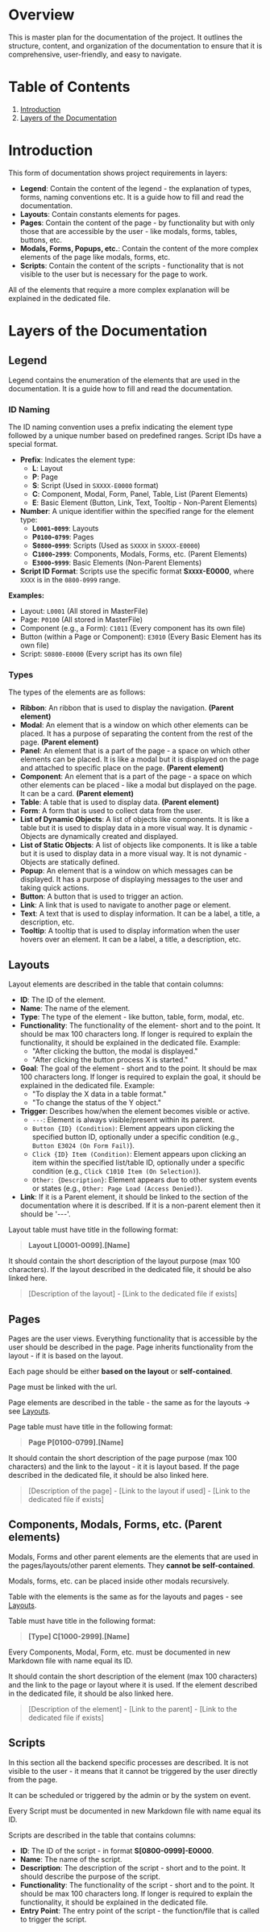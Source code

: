 # Overview
This is master plan for the documentation of the project. It outlines the structure, content, and organization of the documentation to ensure that it is comprehensive, user-friendly, and easy to navigate.

# Table of Contents
1. [Introduction](#introduction)
2. [Layers of the Documentation](#layers-of-the-documentation)


# Introduction
This form of documentation shows project requirements in layers:
- **Legend**: Contain the content of the legend - the explanation of types, forms, naming conventions etc. It is a guide how to fill and read the documentation.
- **Layouts**: Contain constants elements for pages.
- **Pages**: Contain the content of the page - by functionality but with only those that are accessible by the user - like modals, forms, tables, buttons, etc.
- **Modals, Forms, Popups, etc.**: Contain the content of the more complex elements of the page like modals, forms, etc.
- **Scripts**: Contain the content of the scripts - functionality that is not visible to the user but is necessary for the page to work.

All of the elements that require a more complex explanation will be explained in the dedicated file.

# Layers of the Documentation
## Legend
Legend contains the enumeration of the elements that are used in the documentation. It is a guide how to fill and read the documentation.

### ID Naming
The ID naming convention uses a prefix indicating the element type followed by a unique number based on predefined ranges. Script IDs have a special format.

- **Prefix**: Indicates the element type:
    - **L**: Layout
    - **P**: Page
    - **S**: Script (Used in `SXXXX-E0000` format)
    - **C**: Component, Modal, Form, Panel, Table, List (Parent Elements)
    - **E**: Basic Element (Button, Link, Text, Tooltip - Non-Parent Elements)
- **Number**: A unique identifier within the specified range for the element type:
    - **L`0001`-`0099`**: Layouts
    - **P`0100`-`0799`**: Pages
    - **S`0800`-`0999`**: Scripts (Used as `SXXXX` in `SXXXX-E0000`)
    - **C`1000`-`2999`**: Components, Modals, Forms, etc. (Parent Elements)
    - **E`3000`-`9999`**: Basic Elements (Non-Parent Elements)
- **Script ID Format**: Scripts use the specific format **S`XXXX`-E0000**, where `XXXX` is in the `0800-0999` range.

**Examples:**
- Layout: `L0001`   (All stored in MasterFile)
- Page: `P0100`     (All stored in MasterFile)
- Component (e.g., a Form): `C1011`     (Every component has its own file)
- Button (within a Page or Component): `E3010`  (Every Basic Element has its own file)
- Script: `S0800-E0000`     (Every script has its own file)

### Types
The types of the elements are as follows:
- **Ribbon**: An ribbon that is used to display the navigation. **(Parent element)**
- **Modal**: An element that is a window on which other elements can be placed. It has a purpose of separating the content from the rest of the page. **(Parent element)**
- **Panel**: An element that is a part of the page - a space on which other elements can be placed. It is like a modal but it is displayed on the page and attached to specific place on the page. **(Parent element)**
- **Component**: An element that is a part of the page - a space on which other elements can be placed - like a modal but displayed on the page. It can be a card. **(Parent element)**
- **Table**: A table that is used to display data. **(Parent element)**
- **Form**: A form that is used to collect data from the user.
- **List of Dynamic Objects**: A list of objects like components. It is like a table but it is used to display data in a more visual way. It is dynamic - Objects are dynamically created and displayed.
- **List of Static Objects**: A list of objects like components. It is like a table but it is used to display data in a more visual way. It is not dynamic - Objects are statically defined.
- **Popup**: An element that is a window on which messages can be displayed. It has a purpose of displaying messages to the user and taking quick actions.
- **Button**: A button that is used to trigger an action.
- **Link**: A link that is used to navigate to another page or element.
- **Text**: A text that is used to display information. It can be a label, a title, a description, etc.
- **Tooltip**: A tooltip that is used to display information when the user hovers over an element. It can be a label, a title, a description, etc.


## Layouts
Layout elements are described in the table that contain columns:
- **ID**: The ID of the element.
- **Name**: The name of the element.
- **Type**: The type of the element - like button, table, form, modal, etc.
- **Functionality**: The functionality of the element- short and to the point. It should be max 100 characters long. If longer is required to explain the functionality, it should be explained in the dedicated file.
Example:
    - "After clicking the button, the modal is displayed."
    - "After clicking the button process X is started."
- **Goal**: The goal of the element - short and to the point. It should be max 100 characters long. If longer is required to explain the goal, it should be explained in the dedicated file. 
Example: 
    - "To display the X data in a table format."
    - "To change the status of the Y object."
- **Trigger**: Describes how/when the element becomes visible or active.
    - `---`: Element is always visible/present within its parent.
    - `Button {ID} (Condition)`: Element appears upon clicking the specified button ID, optionally under a specific condition (e.g., `Button E3024 (On Form Fail)`).
    - `Click {ID} Item (Condition)`: Element appears upon clicking an item within the specified list/table ID, optionally under a specific condition (e.g., `Click C1010 Item (On Selection)`).
    - `Other: {Description}`: Element appears due to other system events or states (e.g., `Other: Page Load (Access Denied)`).
- **Link**: If it is a Parent element, it should be linked to the section of the documentation where it is described. If it is a non-parent element then it should be '---'.

Layout table must have title in the following format:<br>
> **Layout L[0001-0099].[Name]**<br>

It should contain the short description of the layout purpose (max 100 characters). If the layout described in the dedicated file, it should be also linked here.
> [Description of the layout] - [Link to the dedicated file if exists]

## Pages
Pages are the user views. Everything functionality that is accessible by the user should be described in the page. Page inherits functionality from the layout - if it is based on the layout. 

Each page should be either **based on the layout** or **self-contained**. 

Page must be linked with the url.

Page elements are described in the table - the same as for the layouts -> see [Layouts](#layouts).

Page table must have title in the following format:<br>
> **Page P[0100-0799].[Name]**<br>

It should contain the short description of the page purpose (max 100 characters) and the link to the layout - it it is layout based. If the page described in the dedicated file, it should be also linked here.
> [Description of the page] - [Link to the layout if used] - [Link to the dedicated file if exists]

## Components, Modals, Forms, etc. (Parent elements)
Modals, Forms and other parent elements are the elements that are used in the pages/layouts/other parent elements. They **cannot be self-contained**. 

Modals, forms, etc. can be placed inside other modals recursively.

Table with the elements is the same as for the layouts and pages - see [Layouts](#layouts).

Table must have title in the following format:<br>
> **[Type] C[1000-2999].[Name]**<br>

Every Components, Modal, Form, etc. must be documented in new Markdown file with name equal its ID.

It should contain the short description of the element (max 100 characters) and the link to the page or layout where it is used. If the element described in the dedicated file, it should be also linked here.
> [Description of the element] - [Link to the parent] - [Link to the dedicated file if exists]

## Scripts
In this section all the backend specific processes are described. It is not visible to the user - it means that it cannot be triggered by the user directly from the page. 

It can be scheduled or triggered by the admin or by the system on event.

Every Script must be documented in new Markdown file with name equal its ID.

Scripts are described in the table that contains columns:
- **ID**: The ID of the script - in format **S[0800-0999]-E0000**.
- **Name**: The name of the script.
- **Description**: The description of the script - short and to the point. It should describe the purpose of the script.
- **Functionality**: The functionality of the script - short and to the point. It should be max 100 characters long. If longer is required to explain the functionality, it should be explained in the dedicated file.
- **Entry Point**: The entry point of the script - the function/file that is called to trigger the script.
